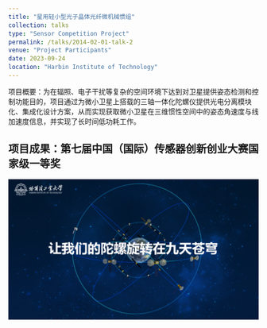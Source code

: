 ```yaml
---
title: "星用轻小型光子晶体光纤微机械惯组"
collection: talks
type: "Sensor Competition Project"
permalink: /talks/2014-02-01-talk-2
venue: "Project Participants"
date: 2023-09-24
location: "Harbin Institute of Technology"
---
```


项目概要：为在辐照、电子干扰等复杂的空间环境下达到对卫星提供姿态检测和控制功能目的，项目通过为微小卫星上搭载的三轴一体化陀螺仪提供光电分离模块化、集成化设计方案，从而实现获取微小卫星在三维惯性空间中的姿态角速度与线加速度信息，并实现了长时间低功耗工作。

项目成果：第七届中国（国际）传感器创新创业大赛国家级一等奖
-
![2](/images/2.png)

